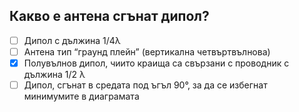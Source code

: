 ## Какво е антена сгънат дипол?

<!-- Верният отговор е отбелязан с [X] -->

- [ ] Дипол с дължина 1/4λ
- [ ] Антена тип “граунд плейн” (вертикална четвъртвълнова)
- [X] Полувълнов дипол, чиито краища са свързани с проводник с дължина 1/2 λ
- [ ] Дипол, сгънат в средата под ъгъл 90°, за да се избегнат минимумите в диаграмата
